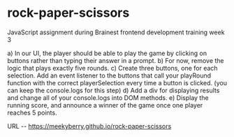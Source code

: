 # rock-paper-scissors
 JavaScript assignment during Brainest frontend development training week 3

a) In our UI, the player should be able to play the game by clicking on buttons rather than  typing their answer in a prompt.
b) For now, remove the logic that plays exactly five rounds.
c) Create three buttons, one for each selection. Add an event listener to the buttons that call  your playRound function with the correct playerSelection every time a button is clicked.  (you can keep the console.logs for this step)
d) Add a div for displaying results and change all of your console.logs into DOM methods. e) Display the running score, and announce a winner of the game once one player reaches 5  points.


URL -- https://meekyberry.github.io/rock-paper-scissors
